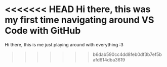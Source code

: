 <<<<<<< HEAD
Hi there, this was my first time navigating around VS Code with GitHub
=======
Hi there, this is me just playing around with everything :3
>>>>>>> b6dab590cc4dd8feb0df3b7ef5bafd614dba3619
